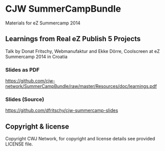 CJW SummerCampBundle
====================
Materials for eZ Summercamp 2014

## Learnings from Real eZ Publish 5 Projects

Talk by Donat Fritschy, Webmanufaktur and Ekke Dörre, Coolscreen at eZ Summercamp 2014 in Croatia

### Slides as PDF

<https://github.com/cjw-network/SummerCampBundle/raw/master/Resources/doc/learnings.pdf>

### Slides (Source)

<https://github.com/dfritschy/cjw-summercamp-slides>

## Copyright &amp; license

Copyright CWJ Network, for copyright and license details see provided LICENSE file.